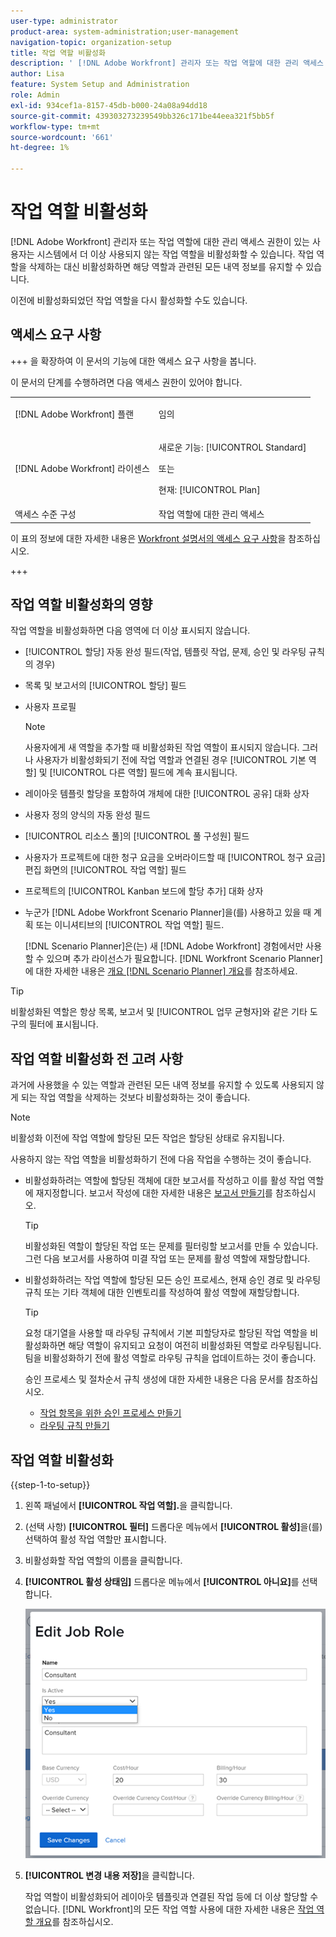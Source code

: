 ```yaml
---
user-type: administrator
product-area: system-administration;user-management
navigation-topic: organization-setup
title: 작업 역할 비활성화
description: ' [!DNL Adobe Workfront] 관리자 또는 작업 역할에 대한 관리 액세스 권한이 있는 사용자는 시스템에서 더 이상 사용되지 않는 작업 역할을 비활성화할 수 있습니다. 작업 역할을 삭제하는 대신 비활성화하면 해당 역할과 관련된 모든 내역 정보를 유지할 수 있습니다.'
author: Lisa
feature: System Setup and Administration
role: Admin
exl-id: 934cef1a-8157-45db-b000-24a08a94dd18
source-git-commit: 439303273239549bb326c171be44eea321f5bb5f
workflow-type: tm+mt
source-wordcount: '661'
ht-degree: 1%

---
```


# 작업 역할 비활성화

[!DNL Adobe Workfront] 관리자 또는 작업 역할에 대한 관리 액세스 권한이 있는 사용자는 시스템에서 더 이상 사용되지 않는 작업 역할을 비활성화할 수 있습니다. 작업 역할을 삭제하는 대신 비활성화하면 해당 역할과 관련된 모든 내역 정보를 유지할 수 있습니다.

이전에 비활성화되었던 작업 역할을 다시 활성화할 수도 있습니다.

## 액세스 요구 사항

+++ 을 확장하여 이 문서의 기능에 대한 액세스 요구 사항을 봅니다.

이 문서의 단계를 수행하려면 다음 액세스 권한이 있어야 합니다.

<table style="table-layout:auto"> 
 <col> 
 <col> 
 <tbody> 
  <tr> 
   <td role="rowheader">[!DNL Adobe Workfront] 플랜</td> 
   <td> <p>임의 </p> </td> 
  </tr> 
  <tr> 
   <td role="rowheader">[!DNL Adobe Workfront] 라이센스</td> 
   <td>
   <p>새로운 기능: [!UICONTROL Standard]</p>
   <p>또는</p>
   <p>현재: [!UICONTROL Plan]</p></td> 
  </tr> 
  <tr> 
   <td role="rowheader">액세스 수준 구성</td> 
   <td>작업 역할에 대한 관리 액세스</td> 
  </tr> 
 </tbody> 
</table>

이 표의 정보에 대한 자세한 내용은 [Workfront 설명서의 액세스 요구 사항](/help/quicksilver/administration-and-setup/add-users/access-levels-and-object-permissions/access-level-requirements-in-documentation.md)을 참조하십시오.

+++

## 작업 역할 비활성화의 영향

작업 역할을 비활성화하면 다음 영역에 더 이상 표시되지 않습니다.

* [!UICONTROL 할당] 자동 완성 필드(작업, 템플릿 작업, 문제, 승인 및 라우팅 규칙의 경우)
* 목록 및 보고서의 [!UICONTROL 할당] 필드
* 사용자 프로필

  >[!NOTE]
  >
  >사용자에게 새 역할을 추가할 때 비활성화된 작업 역할이 표시되지 않습니다. 그러나 사용자가 비활성화되기 전에 작업 역할과 연결된 경우 [!UICONTROL 기본 역할] 및 [!UICONTROL 다른 역할] 필드에 계속 표시됩니다.

* 레이아웃 템플릿 할당을 포함하여 개체에 대한 [!UICONTROL 공유] 대화 상자
* 사용자 정의 양식의 자동 완성 필드
* [!UICONTROL 리소스 풀]의 [!UICONTROL 풀 구성원] 필드
* 사용자가 프로젝트에 대한 청구 요금을 오버라이드할 때 [!UICONTROL 청구 요금] 편집 화면의 [!UICONTROL 작업 역할] 필드
* 프로젝트의 [!UICONTROL Kanban 보드에 할당 추가] 대화 상자
* 누군가 [!DNL Adobe Workfront Scenario Planner]을(를) 사용하고 있을 때 계획 또는 이니셔티브의 [!UICONTROL 작업 역할] 필드.

  [!DNL Scenario Planner]은(는) 새 [!DNL Adobe Workfront] 경험에서만 사용할 수 있으며 추가 라이선스가 필요합니다. [!DNL Workfront Scenario Planner]에 대한 자세한 내용은 [개요 [!DNL Scenario Planner] 개요](../../../scenario-planner/scenario-planner-overview.md)를 참조하세요.

>[!TIP]
>
>비활성화된 역할은 항상 목록, 보고서 및 [!UICONTROL 업무 균형자]와 같은 기타 도구의 필터에 표시됩니다.

## 작업 역할 비활성화 전 고려 사항

과거에 사용했을 수 있는 역할과 관련된 모든 내역 정보를 유지할 수 있도록 사용되지 않게 되는 작업 역할을 삭제하는 것보다 비활성화하는 것이 좋습니다.

>[!NOTE]
>
>비활성화 이전에 작업 역할에 할당된 모든 작업은 할당된 상태로 유지됩니다.

사용하지 않는 작업 역할을 비활성화하기 전에 다음 작업을 수행하는 것이 좋습니다.

* 비활성화하려는 역할에 할당된 객체에 대한 보고서를 작성하고 이를 활성 작업 역할에 재지정합니다. 보고서 작성에 대한 자세한 내용은 [보고서 만들기](../../../reports-and-dashboards/reports/creating-and-managing-reports/create-report.md)를 참조하십시오.

  >[!TIP]
  >
  >비활성화된 역할이 할당된 작업 또는 문제를 필터링할 보고서를 만들 수 있습니다. 그런 다음 보고서를 사용하여 미결 작업 또는 문제를 활성 역할에 재할당합니다.

* 비활성화하려는 작업 역할에 할당된 모든 승인 프로세스, 현재 승인 경로 및 라우팅 규칙 또는 기타 객체에 대한 인벤토리를 작성하여 활성 역할에 재할당합니다.

  >[!TIP]
  >
  >요청 대기열을 사용할 때 라우팅 규칙에서 기본 피할당자로 할당된 작업 역할을 비활성화하면 해당 역할이 유지되고 요청이 여전히 비활성화된 역할로 라우팅됩니다. 팀을 비활성화하기 전에 활성 역할로 라우팅 규칙을 업데이트하는 것이 좋습니다.

  승인 프로세스 및 절차순서 규칙 생성에 대한 자세한 내용은 다음 문서를 참조하십시오.

   * [작업 항목을 위한 승인 프로세스 만들기](../../../administration-and-setup/customize-workfront/configure-approval-milestone-processes/create-approval-processes.md)
   * [라우팅 규칙 만들기](../../../manage-work/requests/create-and-manage-request-queues/create-routing-rules.md)

## 작업 역할 비활성화

{{step-1-to-setup}}

1. 왼쪽 패널에서 **[!UICONTROL &#x200B;작업 역할].**&#x200B;을 클릭합니다.
1. (선택 사항) **[!UICONTROL 필터]** 드롭다운 메뉴에서 **[!UICONTROL 활성]**&#x200B;을(를) 선택하여 활성 작업 역할만 표시합니다.
1. 비활성화할 작업 역할의 이름을 클릭합니다.
1. **[!UICONTROL 활성 상태임]** 드롭다운 메뉴에서 **[!UICONTROL 아니요]**&#x200B;를 선택합니다.

   ![](assets/deactivate-job-role-edit-role-box-nwe.png)

1. **[!UICONTROL 변경 내용 저장]**&#x200B;을 클릭합니다.

   작업 역할이 비활성화되어 레이아웃 템플릿과 연결된 작업 등에 더 이상 할당할 수 없습니다. [!DNL Workfront]의 모든 작업 역할 사용에 대한 자세한 내용은 [작업 역할 개요](../../../administration-and-setup/set-up-workfront/organizational-setup/job-role-overview.md)를 참조하십시오.
